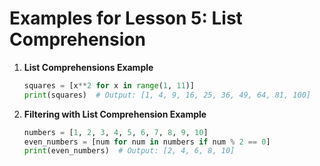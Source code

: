 # Examples for Lesson 5: List Comprehension

1. **List Comprehensions Example**
   ```python
   squares = [x**2 for x in range(1, 11)]
   print(squares)  # Output: [1, 4, 9, 16, 25, 36, 49, 64, 81, 100]
   ```

2. **Filtering with List Comprehension Example**
   ```python
   numbers = [1, 2, 3, 4, 5, 6, 7, 8, 9, 10]
   even_numbers = [num for num in numbers if num % 2 == 0]
   print(even_numbers)  # Output: [2, 4, 6, 8, 10]
   ```
